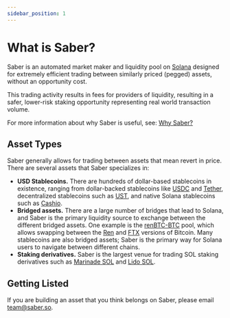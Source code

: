 ```yaml
---
sidebar_position: 1
---
```


# What is Saber?

Saber is an automated market maker and liquidity pool on [Solana](https://solana.com) designed for extremely efficient trading between similarly priced (pegged) assets, without an opportunity cost.

This trading activity results in fees for providers of liquidity, resulting in a safer, lower-risk staking opportunity representing real world transaction volume.

For more information about why Saber is useful, see: [Why Saber?](./why-saber)

## Asset Types

Saber generally allows for trading between assets that mean revert in price. There are several assets that Saber specializes in:

- **USD Stablecoins.** There are hundreds of dollar-based stablecoins in existence, ranging from dollar-backed stablecoins like [USDC](https://www.circle.com/en/usdc) and [Tether](https://tether.to/), decentralized stablecoins such as [UST](https://terra.money/), and native Solana stablecoins such as [Cashio](https://cashio.app).
- **Bridged assets.** There are a large number of bridges that lead to Solana, and Saber is the primary liquidity source to exchange between the different bridged assets. One example is the [renBTC-BTC](https://app.saber.so/#/pools/btc/deposit) pool, which allows swapping between the [Ren](https://renproject.io/) and [FTX](https://ftx.com) versions of Bitcoin. Many stablecoins are also bridged assets; Saber is the primary way for Solana users to navigate between different chains.
- **Staking derivatives.** Saber is the largest venue for trading SOL staking derivatives such as [Marinade SOL](https://marinade.io) and [Lido SOL](https://lido.fi).

## Getting Listed

If you are building an asset that you think belongs on Saber, please email [team@saber.so](mailto:team@saber.so).

